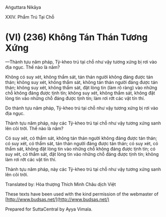 

Aṅguttara Nikāya

XXIV. Phẩm Trú Tại Chỗ

# (VI) (236) Không Tán Thán Tương Xứng

—Thành tựu năm pháp, Tỷ-kheo trú tại chỗ như vậy tương xứng bị rơi vào địa ngục. Thế nào là năm?

Không có suy xét, không thẩm sát, tán thán người không đáng được tán thán; không suy xét, không thẩm sát, không tán thán người đáng được tán thán; không suy xét, không thẩm sát, đặt lòng tin (làm rõ ràng) vào những chỗ không đáng được tịnh tín; không suy xét, không thẩm sát, không đặt lòng tin vào những chỗ đáng được tịnh tín; làm rơi rớt các vật tín thí.

Do thành tựu năm pháp, Tỷ-kheo trú tại chỗ như vậy tương xứng bị rơi vào địa ngục.

Thành tựu năm pháp, này các Tỷ-kheo trú tại chỗ như vậy tương xứng sanh lên cõi trời. Thế nào là năm?

Có suy xét, có thẩm sát, không tán thán người không đáng được tán thán; có suy xét, có thẩm sát, tán thán người đáng được tán thán; có suy xét, có thẩm sát, không đặt lòng tin vào những chỗ không đáng được tịnh tín; có suy xét, có thẩm sát, đặt lòng tin vào những chỗ đáng được tịnh tín; không làm rơi rớt các vật tín thí.

Thành tựu năm pháp, này các Tỷ-kheo trú tại chỗ như vậy tương xứng sanh lên cõi trời.

Translated by: Hòa thượng Thích Minh Châu dịch Việt

These texts have been used with the kind permission of the webmaster of [http://www.budsas.net/](http://www.budsas.net/)

Prepared for SuttaCentral by Ayya Vimala.